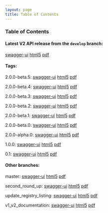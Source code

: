 ```yaml
---
layout: page
title: Table of Contents
---
```

### Table of Contents
#### Latest V2 API release from the `develop` branch:
[swagger-ui](preview/develop/docs/web_deploy/swagger-ui)
[html5](preview/develop/docs/html5)
[pdf](preview/develop/docs/pdf/index.pdf)

#### Tags: 

2.0.0-beta.5: 
[swagger-ui](preview/2.0.0-beta.5/docs/web_deploy/swagger-ui)
[html5](preview/2.0.0-beta.5/docs/html5)
[pdf](preview/2.0.0-beta.5/docs/pdf/index.pdf)

2.0.0-beta.4: 
[swagger-ui](preview/2.0.0-beta.4/docs/web_deploy/swagger-ui)
[html5](preview/2.0.0-beta.4/docs/html5)
[pdf](preview/2.0.0-beta.4/docs/pdf/index.pdf)

2.0.0-beta.3: 
[swagger-ui](preview/2.0.0-beta.3/docs/web_deploy/swagger-ui)
[html5](preview/2.0.0-beta.3/docs/html5)
[pdf](preview/2.0.0-beta.3/docs/pdf/index.pdf)

2.0.0-beta.2: 
[swagger-ui](preview/2.0.0-beta.2/docs/web_deploy/swagger-ui)
[html5](preview/2.0.0-beta.2/docs/html5)
[pdf](preview/2.0.0-beta.2/docs/pdf/index.pdf)

2.0.0-beta.1: 
[swagger-ui](preview/2.0.0-beta.1/docs/web_deploy/swagger-ui)
[html5](preview/2.0.0-beta.1/docs/html5)
[pdf](preview/2.0.0-beta.1/docs/pdf/index.pdf)

2.0.0-beta.0: 
[swagger-ui](preview/2.0.0-beta.0/docs/web_deploy/swagger-ui)
[html5](preview/2.0.0-beta.0/docs/html5)
[pdf](preview/2.0.0-beta.0/docs/pdf/index.pdf)

2.0.0-alpha.0: 
[swagger-ui](preview/2.0.0-alpha.0/docs/web_deploy/swagger-ui)
[html5](preview/2.0.0-alpha.0/docs/html5)
[pdf](preview/2.0.0-alpha.0/docs/pdf/index.pdf)

1.0.0: 
[swagger-ui](preview/1.0.0/docs/web_deploy/swagger-ui)
[html5](preview/1.0.0/docs/html5)
[pdf](preview/1.0.0/docs/pdf/index.pdf)

0.1: 
[swagger-ui](preview/0.1/docs/web_deploy/swagger-ui)
[html5](preview/0.1/docs/html5)
[pdf](preview/0.1/docs/pdf/index.pdf)

#### Other branches:

master: 
[swagger-ui](preview/master/docs/web_deploy/swagger-ui)
[html5](preview/master/docs/html5)
[pdf](preview/master/docs/pdf/index.pdf)

second_round_up: 
[swagger-ui](preview/second_round_up/docs/web_deploy/swagger-ui)
[html5](preview/second_round_up/docs/html5)
[pdf](preview/second_round_up/docs/pdf/index.pdf)

update_registry_listing: 
[swagger-ui](preview/update_registry_listing/docs/web_deploy/swagger-ui)
[html5](preview/update_registry_listing/docs/html5)
[pdf](preview/update_registry_listing/docs/pdf/index.pdf)

v1_v2_documentation: 
[swagger-ui](preview/v1_v2_documentation/docs/web_deploy/swagger-ui)
[html5](preview/v1_v2_documentation/docs/html5)
[pdf](preview/v1_v2_documentation/docs/pdf/index.pdf)
